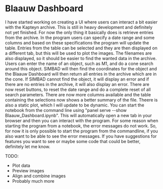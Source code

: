 # Blaauw Dashboard
I have started working on creating a UI where users can interact a bit easier with the Kapteyn archive. This is still in heavy development and definitely not yet finished. For now the only thing it basically does is retrieve entries from the archive. In the program users can specify a date range and some columns and based on these specifications the program will update the table. Entries from the table can be selected and they are then displayed on a different tab, but this will be used to plot the images. The filenames are also displayed, so it should be easier to find the wanted data in the archive. Users can enter the name of an object, such as M1, and do a cone search around this object. SIMBAD will then find the coordinates for the object and the Blaauw Dashboard will then return all entries in the archive which are in the cone. If SIMBAD cannot find the object, it will display an error and if there are no entries in the archive, it will also display an error. There are now reset buttons, to reset the date range and do a complete reset of all search parameters. There are now more columns available and the table containing the selections now shows a better summary of the file. Theere is also a static plot, which I will update to be dynamic.
You can start the notebook from the command line using "panel serve --show Blaauw_Dashboard.ipynb". This will automatically open a new tab in your browser and then you can interact with the program. For some reason when starting the program from a notebook, the error messages do not work. So, for now it is only possible to start the program from the commandline, if you also want to be able to see the error messages.
If you have suggestions for features you want to see or maybe some code that could be better, definitely let me know.

TODO:
- Plot data
- Preview images
- Align and combine images
- Probably much more
